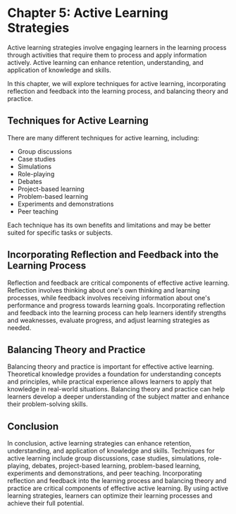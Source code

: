 Chapter 5: Active Learning Strategies
=====================================

Active learning strategies involve engaging learners in the learning process through activities that require them to process and apply information actively. Active learning can enhance retention, understanding, and application of knowledge and skills.

In this chapter, we will explore techniques for active learning, incorporating reflection and feedback into the learning process, and balancing theory and practice.

Techniques for Active Learning
------------------------------

There are many different techniques for active learning, including:

* Group discussions
* Case studies
* Simulations
* Role-playing
* Debates
* Project-based learning
* Problem-based learning
* Experiments and demonstrations
* Peer teaching

Each technique has its own benefits and limitations and may be better suited for specific tasks or subjects.

Incorporating Reflection and Feedback into the Learning Process
---------------------------------------------------------------

Reflection and feedback are critical components of effective active learning. Reflection involves thinking about one's own thinking and learning processes, while feedback involves receiving information about one's performance and progress towards learning goals. Incorporating reflection and feedback into the learning process can help learners identify strengths and weaknesses, evaluate progress, and adjust learning strategies as needed.

Balancing Theory and Practice
-----------------------------

Balancing theory and practice is important for effective active learning. Theoretical knowledge provides a foundation for understanding concepts and principles, while practical experience allows learners to apply that knowledge in real-world situations. Balancing theory and practice can help learners develop a deeper understanding of the subject matter and enhance their problem-solving skills.

Conclusion
----------

In conclusion, active learning strategies can enhance retention, understanding, and application of knowledge and skills. Techniques for active learning include group discussions, case studies, simulations, role-playing, debates, project-based learning, problem-based learning, experiments and demonstrations, and peer teaching. Incorporating reflection and feedback into the learning process and balancing theory and practice are critical components of effective active learning. By using active learning strategies, learners can optimize their learning processes and achieve their full potential.
